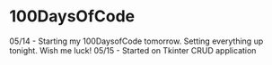 # 100DaysOfCode
05/14 - Starting my 100DaysofCode tomorrow. Setting everything up tonight. Wish me luck!
05/15 - Started on Tkinter CRUD application